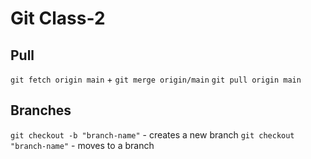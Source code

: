 # Git Class-2

## Pull

`git fetch origin main` + `git merge origin/main`
`git pull origin main`


## Branches

`git checkout -b "branch-name"` - creates a new branch
`git checkout "branch-name"` - moves to a branch
